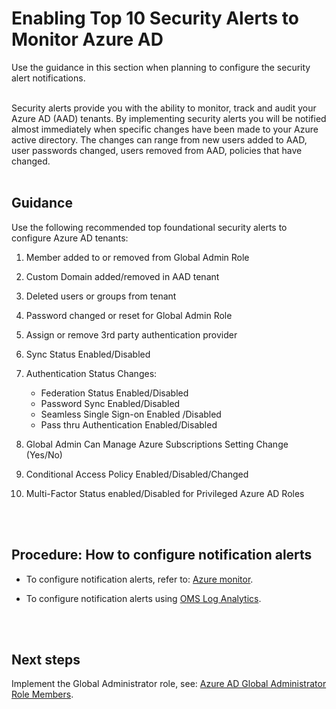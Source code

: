 # Enabling Top 10 Security Alerts to Monitor Azure AD
Use the guidance in this section when planning to configure the security alert notifications.
<br />
<br />

Security alerts provide you with the ability to monitor, track and audit your Azure AD (AAD) tenants. By implementing security alerts you will be notified almost immediately when specific changes have been made to your Azure active directory. The changes can range from new users added to AAD, user passwords changed, users removed from AAD, policies that have changed.
<br />
<br />

## Guidance
Use the following recommended top foundational security alerts to configure Azure AD tenants:
1.  Member added to or removed from Global Admin Role
	
2.  Custom Domain added/removed in AAD tenant
3.  Deleted users or groups from tenant
4.  Password changed or reset for Global Admin Role
5.  Assign or remove 3rd party authentication provider
6.  Sync Status Enabled/Disabled
7.  Authentication Status Changes:
    - Federation Status Enabled/Disabled
    - Password Sync Enabled/Disabled
    - Seamless Single Sign-on Enabled /Disabled
    - Pass thru Authentication Enabled/Disabled
8.  Global Admin Can Manage Azure Subscriptions Setting Change (Yes/No)
9.  Conditional Access Policy Enabled/Disabled/Changed
10.  Multi-Factor Status enabled/Disabled for Privileged Azure AD Roles
<br />
<br />

## Procedure:  How to configure notification alerts
- To configure notification alerts, refer to: [Azure monitor](https://docs.microsoft.com/en-us/azure/monitoring-and-diagnostics/monitoring-activity-log-alerts).
  
- To configure notification alerts using [OMS Log Analytics](https://docs.microsoft.com/en-us/azure/log-analytics/log-analytics-alerts-creating).
<br />
<br />
  
## Next steps
Implement the Global Administrator role, see: [Azure AD Global Administrator Role Members](3.3-Azure-AD-Global-Administrator-Role-Members.md). 
